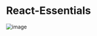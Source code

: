 # React-Essentials

![image](https://github.com/Shashank290798/React-Project/assets/103441559/9a96154a-8f89-4444-8bf1-a5c38f572c24)
